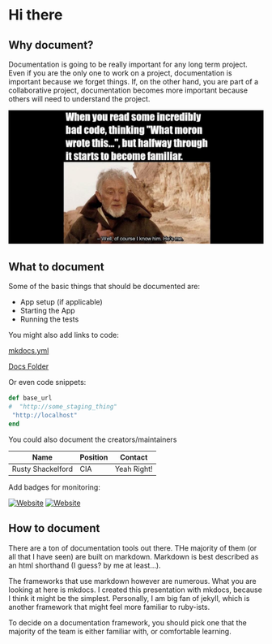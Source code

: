# Hi there

## Why document?

Documentation is going to be really important for any long term project. Even if you are the only one to work on a project, documentation is important because we forget things. If, on the other hand, you are part of a collaborative project, documentation becomes more important because others will need to understand the project.

![Ben Kenobi](../img/kenobi.png)

## What to document

Some of the basic things that should be documented are:

- App setup (if applicable)
- Starting the App
- Running the tests

You might also add links to code:

[mkdocs.yml](https://github.com/garyCoffey/presentationDocumentation/blob/443ca0dd5f018457727ba76cb5ac37c78c44b81b/mkdocs.yml#L1)

[Docs Folder](https://github.com/garyCoffey/presentationDocumentation/tree/main/docs)

Or even code snippets:

```ruby
def base_url
#  "http://some_staging_thing"
 "http://localhost"
end
```

You could also document the creators/maintainers

|Name             | Position| Contact    |
|-----------------|---------|------------|
|Rusty Shackelford| CIA     | Yeah Right!|


Add badges for monitoring:

[![Website](https://img.shields.io/website?label=SITE&style=for-the-badge&url=https://https://garycoffey.github.io/presentationDocumentation/)](https://https://garycoffey.github.io/presentationDocumentation/)
[![Website](https://img.shields.io/website?label=SITE&style=for-the-badge&url=https://garycoffey.github.io/presentationDocumentation/)](https://google.com)

## How to document

There are a ton of documentation tools out there. THe majority of them (or all that I have seen) are built on markdown. Markdown is best described as an html shorthand (I guess? by me at least...).

The frameworks that use markdown however are numerous. What you are looking at here is mkdocs. I created this presentation with mkdocs, because I think it might be the simplest. Personally, I am big fan of jekyll, which is another framework that might feel more familiar to ruby-ists.

To decide on a documentation framework, you should pick one that the majority of the team is either familiar with, or comfortable learning.
